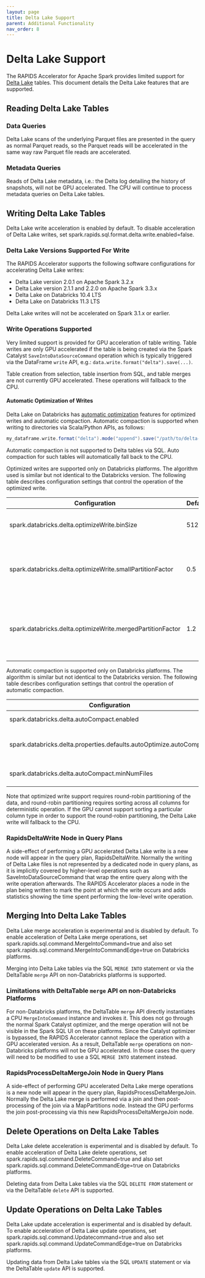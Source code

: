 ```yaml
---
layout: page
title: Delta Lake Support
parent: Additional Functionality
nav_order: 8
---
```


# Delta Lake Support

The RAPIDS Accelerator for Apache Spark provides limited support for
[Delta Lake](https://delta.io) tables.
This document details the Delta Lake features that are supported.

## Reading Delta Lake Tables

### Data Queries

Delta Lake scans of the underlying Parquet files are presented in the query as normal Parquet
reads, so the Parquet reads will be accelerated in the same way raw Parquet file reads are
accelerated.

### Metadata Queries

Reads of Delta Lake metadata, i.e.: the Delta log detailing the history of snapshots, will not
be GPU accelerated. The CPU will continue to process metadata queries on Delta Lake tables.

## Writing Delta Lake Tables

Delta Lake write acceleration is enabled by default. To disable acceleration of Delta Lake
writes, set spark.rapids.sql.format.delta.write.enabled=false.

### Delta Lake Versions Supported For Write

The RAPIDS Accelerator supports the following software configurations for accelerating
Delta Lake writes:
- Delta Lake version 2.0.1 on Apache Spark 3.2.x
- Delta Lake version 2.1.1 and 2.2.0 on Apache Spark 3.3.x
- Delta Lake on Databricks 10.4 LTS
- Delta Lake on Databricks 11.3 LTS

Delta Lake writes will not be accelerated on Spark 3.1.x or earlier.

### Write Operations Supported

Very limited support is provided for GPU acceleration of table writing. Table writes are only
GPU accelerated if the table is being created via the Spark Catalyst `SaveIntoDataSourceCommand`
operation which is typically triggered via the DataFrame `write` API, e.g.:
`data.write.format("delta").save(...)`.

Table creation from selection, table insertion from SQL, and table merges are not currently
GPU accelerated. These operations will fallback to the CPU.

#### Automatic Optimization of Writes

Delta Lake on Databricks has
[automatic optimization](https://docs.databricks.com/optimizations/auto-optimize.html)
features for optimized writes and automatic compaction.  Automatic compaction is supported
when writing to directories via Scala/Python APIs, as follows:
```scala
my_dataframe.write.format("delta").mode("append").save("/path/to/delta-dir")
```
Automatic compaction is not supported to Delta tables via SQL. Auto compaction for such tables
will automatically fall back to the CPU.

Optimized writes are supported only on Databricks platforms. The algorithm used is similar but
not identical to the Databricks version. The following table describes configuration settings
that control the operation of the optimized write.

| Configuration                                               | Default | Description                                                                                |
|-------------------------------------------------------------|---------|--------------------------------------------------------------------------------------------|
| spark.databricks.delta.optimizeWrite.binSize                | 512     | Target uncompressed partition size in megabytes                                            |
| spark.databricks.delta.optimizeWrite.smallPartitionFactor   | 0.5     | Merge partitions smaller than this factor multiplied by the target partition size          |
| spark.databricks.delta.optimizeWrite.mergedPartitionFactor  | 1.2     | Avoid combining partitions larger than this factor multiplied by the target partition size |

Automatic compaction is supported only on Databricks platforms. The algorithm is similar but 
not identical to the Databricks version. The following table describes configuration settings
that control the operation of automatic compaction.

| Configuration                                                       | Default | Description                                                                                            |
|---------------------------------------------------------------------|---------|--------------------------------------------------------------------------------------------------------|
| spark.databricks.delta.autoCompact.enabled                          | false   | Enable/disable auto compaction for writes to Delta directories                                         |
| spark.databricks.delta.properties.defaults.autoOptimize.autoCompact | false   | Whether to enable auto compaction by default, if spark.databricks.delta.autoCompact.enabled is not set |
| spark.databricks.delta.autoCompact.minNumFiles                      | 50      | Minimum number of files in the Delta directory before which auto optimize does not begin compaction    |

Note that optimized write support requires round-robin partitioning of the data, and round-robin
partitioning requires sorting across all columns for deterministic operation. If the GPU cannot
support sorting a particular column type in order to support the round-robin partitioning, the
Delta Lake write will fallback to the CPU.

### RapidsDeltaWrite Node in Query Plans

A side-effect of performing a GPU accelerated Delta Lake write is a new node will appear in the
query plan, RapidsDeltaWrite. Normally the writing of Delta Lake files is not represented by a
dedicated node in query plans, as it is implicitly covered by higher-level operations such as
SaveIntoDataSourceCommand that wrap the entire query along with the write operation afterwards.
The RAPIDS Accelerator places a node in the plan being written to mark the point at which the
write occurs and adds statistics showing the time spent performing the low-level write operation.

## Merging Into Delta Lake Tables

Delta Lake merge acceleration is experimental and is disabled by default. To enable acceleration
of Delta Lake merge operations, set spark.rapids.sql.command.MergeIntoCommand=true and also set
spark.rapids.sql.command.MergeIntoCommandEdge=true on Databricks platforms.

Merging into Delta Lake tables via the SQL `MERGE INTO` statement or via the DeltaTable `merge`
API on non-Databricks platforms is supported.

### Limitations with DeltaTable `merge` API on non-Databricks Platforms

For non-Databricks platforms, the DeltaTable `merge` API directly instantiates a CPU
`MergeIntoCommand` instance and invokes it. This does not go through the normal Spark Catalyst
optimizer, and the merge operation will not be visible in the Spark SQL UI on these platforms.
Since the Catalyst optimizer is bypassed, the RAPIDS Accelerator cannot replace the operation
with a GPU accelerated version. As a result, DeltaTable `merge` operations on non-Databricks
platforms will not be GPU accelerated. In those cases the query will need to be modified to use
a SQL `MERGE INTO` statement instead.

### RapidsProcessDeltaMergeJoin Node in Query Plans

A side-effect of performing GPU accelerated Delta Lake merge operations is a new node will appear
in the query plan, RapidsProcessDeltaMergeJoin. Normally the Delta Lake merge is performed via
a join and then post-processing of the join via a MapPartitions node. Instead the GPU performs
the join post-processing via this new RapidsProcessDeltaMergeJoin node.

## Delete Operations on Delta Lake Tables

Delta Lake delete acceleration is experimental and is disabled by default. To enable acceleration
of Delta Lake delete operations, set spark.rapids.sql.command.DeleteCommand=true and also set
spark.rapids.sql.command.DeleteCommandEdge=true on Databricks platforms.

Deleting data from Delta Lake tables via the SQL `DELETE FROM` statement or via the DeltaTable
`delete` API is supported.

## Update Operations on Delta Lake Tables

Delta Lake update acceleration is experimental and is disabled by default. To enable acceleration
of Delta Lake update operations, set spark.rapids.sql.command.Updatecommand=true and also set
spark.rapids.sql.command.UpdateCommandEdge=true on Databricks platforms.

Updating data from Delta Lake tables via the SQL `UPDATE` statement or via the DeltaTable
`update` API is supported.
